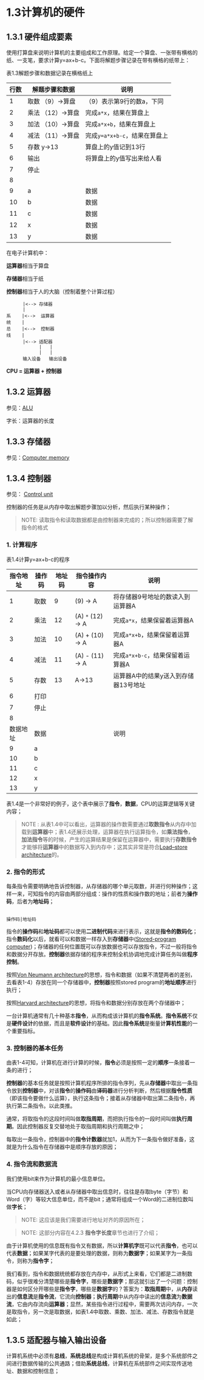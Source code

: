 # 1.3计算机的硬件

## 1.3.1 硬件组成要素

使用打算盘来说明计算机的主要组成和工作原理。给定一个算盘、一张带有横格的纸、一支笔，要求计算y=ax+b-c。下面将解题步骤记录在带有横格的纸带上：

表1.3解题步骤和数据记录在横格纸上

| 行数 | 解题步骤和数据    | 说明                          |
| ---- | ----------------- | ----------------------------- |
| 1    | 取数 （9）->算盘  | （9）表示第9行的数a，下同     |
| 2    | 乘法 （12）->算盘 | 完成`a*x`，结果在算盘上       |
| 3    | 加法 （10）->算盘 | 完成`a*x+b`，结果在算盘上     |
| 4    | 减法 （11）->算盘 | 完成`y=a*x+b-c`，结果在算盘上 |
| 5    | 存数 y->13        | 算盘上的y值记到13行           |
| 6    | 输出              | 将算盘上的y值写出来给人看     |
| 7    | 停止              |                               |
| 8    |                   |                               |
| 9    | a                 | 数据                          |
| 10   | b                 | 数据                          |
| 11   | c                 | 数据                          |
| 12   | x                 | 数据                          |
| 13   | y                 | 数据                          |

在电子计算机中：

**运算器**相当于算盘

**存储器**相当于纸

**控制器**相当于人的大脑（控制着整个计算过程）



```
      |<-->	存储器
      |
系    |<-->	运算器
统    |
总    |<-->	控制器
线    |
      |<-->	适配器
            |   |
            |   |
      输入设备   输出设备
```

**CPU = 运算器 + 控制器**

## 1.3.2 运算器

参见：[ALU](https://en.wikipedia.org/wiki/Arithmetic_logic_unit)

字长：运算器的长度

## 1.3.3 存储器

参见：[Computer memory](https://en.wikipedia.org/wiki/Computer_memory)



## 1.3.4 控制器

参见： [Control unit](https://en.wikipedia.org/wiki/Control_unit)

控制器的任务是从内存中取出解题步骤加以分析，然后执行某种操作；

> NOTE: 读取指令和读取数据都是由控制器来完成的；所以控制器需要了解指令的格式

### 1. 计算程序

表1.4计算y=ax+b-c的程序

| 指令地址 | 操作码 | 地址码 | 指令操作内容      | 说明                                 |
| -------- | ------ | ------ | ----------------- | ------------------------------------ |
| 1        | 取数   | 9      | (9) -> A          | 将存储器9号地址的数读入到运算器A     |
| 2        | 乘法   | 12     | (A) `*` (12) -> A | 完成`a*x`，结果保留着运算器A         |
| 3        | 加法   | 10     | (A) + (10) -> A   | 完成`a*x+b`，结果保留着运算器A       |
| 4        | 减法   | 11     | (A) - (11) -> A   | 完成`a*x+b-c`，结果保留着运算器A     |
| 5        | 存数   | 13     | A->13             | 运算器A中的结果y送入到存储器13号地址 |
| 6        | 打印   |        |                   |                                      |
| 7        | 停止   |        |                   |                                      |
| 8        |        |        |                   |                                      |
| 数据地址 | 数据   |        |                   | 说明                                 |
| 9        | a      |        |                   |                                      |
| 10       | b      |        |                   |                                      |
| 11       | c      |        |                   |                                      |
| 12       | x      |        |                   |                                      |
| 13       | y      |        |                   |                                      |


表1.4是一个非常好的例子，这个表中展示了**指令**，**数据**，CPU的运算逻辑等关键内容；

> NOTE : 从表1.4中可以看出，运算器的操作数需要通过**取数指令**从内存中加载到**运算器**中；表1.4还展示处理，运算器在执行运算指令，如**乘法指令**，**加法指令**等的时候，产生的运算结果是保留在运算器中，需要执行**存数指令**才能够将**运算器**中的数据写入到内存中；这其实非常是符合[Load–store architecture](https://en.wikipedia.org/wiki/Load%E2%80%93store_architecture)的。

### 2. 指令的形式

每条指令需要明确地告诉控制器，从存储器的哪个单元取数，并进行何种操作；这样一来，可知指令的内容由两部分组成：操作的性质和操作数的地址；前者为**操作码**，后者为**地址码**；

```

操作码|地址码

```

指令的**操作码**和**地址码**都可以使用**二进制代码**来进行表示，这就是**指令的数码化**；指令**数码化**以后，就看可以和数据一样存入到**存储器**中([Stored-program computer](https://en.wikipedia.org/wiki/Stored-program_computer))；存储器的任何位置既可以存放数据也可以存放指令，不过一般将指令和数据分开存放。**控制器**依据存储的程序来控制全机协调地完成计算任务叫做**程序控制**。

按照[Von Neumann architecture](https://en.wikipedia.org/wiki/Von_Neumann_architecture)的思想，指令和数据（如果不清楚两者的差别，去看表1-4）存放在同一个存储器中，**控制器**按照stored program的**地址顺序**进行执行；

按照[Harvard architecture](https://en.wikipedia.org/wiki/Harvard_architecture)的思想，将指令和数据分别存放在两个存储器中；

一台计算机通常有几十种基本**指令**，从而构成该计算机的**指令系统**。**指令系统**不仅是**硬件设计**的依据，而且是**软件设计**的基础。因此**指令系统**是衡量**计算机性能**的一个重要指标。

### 3. 控制器的基本任务

由表1-4可知，计算机在进行计算的时候，**指令**必须是按照一定的**顺序**一条接着一条的进行；

**控制器**的基本任务就是按照计算机程序所排的指令序列，先从**存储器**中取出一条指令放到**控制器**中，对该**指令**的**操作码**由**译码器**进行分析判断，然后根据**指令性质**（即该指令要做什么运算），执行这条指令；接着从存储器中取出第二条指令，再执行第二条指令。以此类推。

通常，将取指令的这段时间叫做**取指周期**，而把执行指令的一段时间叫做**执行周期**。因此控制器反复交替地处于取指周期和执行周期之中；

每取出一条指令，控制器中的**指令计数器**就加1，从而为下一条指令做好准备，这就是为什么指令在存储器中是顺序存放的原因；



### 4. 指令流和数据流

我们使用bit来作为计算机的最小信息单位。

当CPU向存储器送入或者从存储器中取出信息时，往往是存取byte（字节）和Word（字）等较大信息单位，而不是bit；通常将组成一个Word的二进制位数叫做**字长**；

> NOTE: 这应该是我们需要进行地址对齐的原因所在；

> NOTE: 这部分内容在4.2.3 **指令字长度**章节也进行了介绍；

由于计算机使用的信息既有指令又有数据，所以**计算机字**既可以代表**指令**，也可以代表**数据**；如果某字代表的是要处理的数据，则称为**数据字**；如果某字为一条指令，则称为**指令字**；

我们看到，指令和数据统统都存放在内存中，从形式上来看，它们都是二进制数码，似乎很难分清楚哪些是**指令字**，哪些是**数据字**；那这就引出了一个问题：控制器是如何区分开哪些是**指令字**，哪些是**数据字**的？答案为：**取指周期**中，从**内存**读出的**信息流**是**指令流**，它流向**控制器**；**执行周期**中从内存中读出的**信息流**为**数据流**，它由内存流向**运算器**；显然，某些指令进行过程中，需要两次访问内存，一次是取指令，另一次是取数据，如表1.4中取数、乘数、加法、减法、存数指令就是如此；



## 1.3.5 适配器与输入输出设备

计算机系统中必须有**总线**，**系统总线**是构成计算机系统的骨架，是多个系统部件之间进行数据传输的公共通路；借助**系统总线**，计算机在系统部件之间实现传送地址、数据和控制信息；

